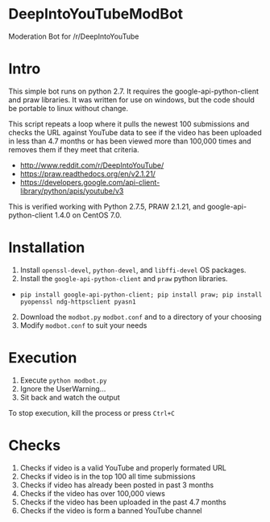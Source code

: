 DeepIntoYouTubeModBot
=====================

Moderation Bot for /r/DeepIntoYouTube

# Intro

This simple bot runs on python 2.7. It requires the google-api-python-client and praw libraries. It was written for use on windows, but the code should be portable to linux without change.

This script repeats a loop where it pulls the newest 100 submissions and checks the URL against YouTube data to see if the video has been uploaded in less than 4.7 months or has been viewed more than 100,000 times and removes them if they meet that criteria. 

* http://www.reddit.com/r/DeepIntoYouTube/
* https://praw.readthedocs.org/en/v2.1.21/
* https://developers.google.com/api-client-library/python/apis/youtube/v3

This is verified working with Python 2.7.5, PRAW 2.1.21, and google-api-python-client 1.4.0 on CentOS 7.0.

# Installation

1. Install `openssl-devel`, `python-devel`, and `libffi-devel` OS packages.
2. Install the `google-api-python-client` and `praw` python libraries.
  * `pip install google-api-python-client; pip install praw; pip install pyopenssl ndg-httpsclient pyasn1`
2. Download the `modbot.py` `modbot.conf` and to a directory of your choosing
3. Modify `modbot.conf` to suit your needs

# Execution

1. Execute `python modbot.py`
2. Ignore the UserWarning...
4. Sit back and watch the output

To stop execution, kill the process or press `Ctrl+C`

# Checks

1. Checks if video is a valid YouTube and properly formated URL
2. Checks if video is in the top 100 all time submissions
3. Checks if video has already been posted in past 3 months
4. Checks if the video has over 100,000 views
5. Checks if the video has been uploaded in the past 4.7 months
6. Checks if the video is form a banned YouTube channel
